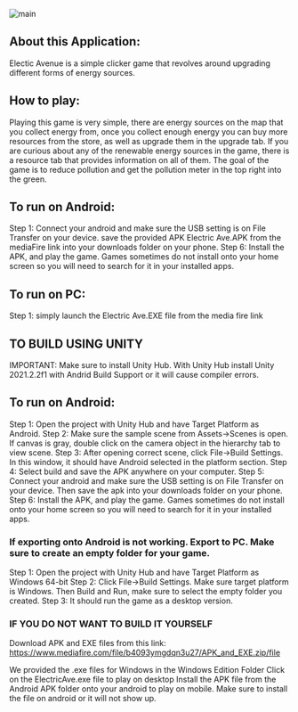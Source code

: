 ![main](https://user-images.githubusercontent.com/68285355/185267052-a32085d3-cc1a-4376-9b47-6c1618fe0e61.png)

## About this Application:
Electic Avenue is a simple clicker game that revolves around upgrading different forms of energy sources. 

## How to play:
Playing this game is very simple, there are energy sources on the map that you collect energy from, once you collect enough energy you can buy more resources from the store, as well as upgrade them in the upgrade tab. If you are curious about any of the renewable energy sources in the game, there is a resource tab that provides information on all of them. The goal of the game is to reduce pollution and get the pollution meter in the top right into the green.

## To run on Android:
Step 1: Connect your android and make sure the USB setting is on File Transfer on your device. save the provided APK Electric Ave.APK from the mediaFire link into your downloads folder on your phone.
Step 6: Install the APK, and play the game. Games sometimes do not install onto your home screen so you will need to search for it in your installed apps.

## To run on PC:
Step 1: simply launch the Electric Ave.EXE file from the media fire link

## TO BUILD USING UNITY

IMPORTANT: Make sure to install Unity Hub. With Unity Hub install Unity 2021.2.2f1 with Andrid Build Support or it will cause compiler errors.

## To run on Android:

Step 1: Open the project with Unity Hub and have Target Platform as Android.
Step 2: Make sure the sample scene from Assets->Scenes is open. If canvas is gray, double click on the camera object in the hierarchy tab to view scene.
Step 3: After opening correct scene, click File->Build Settings. In this window, it should have Android selected in the platform section.
Step 4: Select build and save the APK anywhere on your computer.
Step 5: Connect your android and make sure the USB setting is on File Transfer on your device. Then save the apk into your downloads folder on your phone.
Step 6: Install the APK, and play the game. Games sometimes do not install onto your home screen so you will need to search for it in your installed apps.

### If exporting onto Android is not working. Export to PC. Make sure to create an empty folder for your game.

Step 1: Open the project with Unity Hub and have Target Platform as Windows 64-bit
Step 2: Click File->Build Settings. Make sure target platform is Windows. Then Build and Run, make sure to select the empty folder you created.
Step 3: It should run the game as a desktop version.

### IF YOU DO NOT WANT TO BUILD IT YOURSELF
Download APK and EXE files from this link: https://www.mediafire.com/file/b4093ymgdqn3u27/APK_and_EXE.zip/file

We provided the .exe files for Windows in the Windows Edition Folder
Click on the ElectricAve.exe file to play on desktop
Install the APK file from the Android APK folder onto your android to play on mobile.
Make sure to install the file on android or it will not show up.
